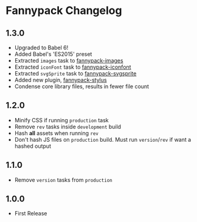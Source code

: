 # Fannypack Changelog

## 1.3.0
- Upgraded to Babel 6!
- Added Babel's 'ES2015' preset
- Extracted `images` task to [fannypack-images](https://www.npmjs.com/package/fannypack-images)
- Extracted `iconFont` task to [fannypack-iconfont](https://www.npmjs.com/package/fannypack-iconfont)
- Extracted `svgSprite` task to [fannypack-svgsprite](https://www.npmjs.com/package/fannypack-svgsprite)
- Added new plugin, [fannypack-stylus](https://www.npmjs.com/package/fannypack-stylus)
- Condense core library files, results in fewer file count

## 1.2.0
- Minify CSS if running `production` task
- Remove `rev` tasks inside `development` build
- Hash **all** assets when running `rev`
- Don't hash JS files on `production` build. Must run `version`/`rev` if want a hashed output

## 1.1.0

- Remove `version` tasks from `production`

## 1.0.0

- First Release
